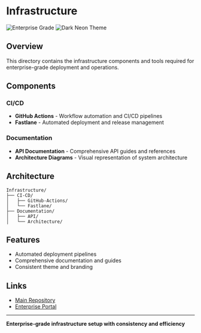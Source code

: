 # Infrastructure

![Enterprise Grade](https://img.shields.io/badge/Enterprise-Grade-00d4ff)
![Dark Neon Theme](https://img.shields.io/badge/Theme-Dark%20Neon-ff00ff)

## Overview

This directory contains the infrastructure components and tools required for enterprise-grade deployment and operations.

## Components

### CI/CD
- **GitHub Actions** - Workflow automation and CI/CD pipelines
- **Fastlane** - Automated deployment and release management

### Documentation
- **API Documentation** - Comprehensive API guides and references
- **Architecture Diagrams** - Visual representation of system architecture

## Architecture

```
Infrastructure/
├── CI-CD/
│   ├── GitHub-Actions/
│   └── Fastlane/
├── Documentation/
│   ├── API/
│   └── Architecture/
```

## Features

- Automated deployment pipelines
- Comprehensive documentation and guides
- Consistent theme and branding

## Links

- [Main Repository](../README.md)
- [Enterprise Portal](https://enterprise.tiation.com)

---

**Enterprise-grade infrastructure setup with consistency and efficiency**
